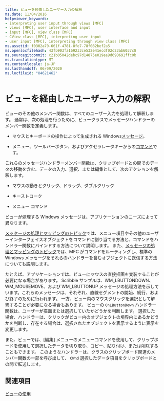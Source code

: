 ```yaml
---
title: ビューを経由したユーザー入力の解釈
ms.date: 11/04/2016
helpviewer_keywords:
- interpreting user input through views [MFC]
- views [MFC], user interface and input
- input [MFC], view class [MFC]
- CView class [MFC], interpreting user input
- user input [MFC], interpreting through view class [MFC]
ms.assetid: f0302a70-661f-4781-8fe7-78f082bef2a5
ms.openlocfilehash: 43fb903fa169233ce532e41ecdf02c23ab6037c8
ms.sourcegitcommit: c21b05042debc97d14875e019ee9d698691ffc0b
ms.translationtype: MT
ms.contentlocale: ja-JP
ms.lasthandoff: 06/09/2020
ms.locfileid: "84621462"
---
```

# <a name="interpreting-user-input-through-a-view"></a>ビューを経由したユーザー入力の解釈

ビューのその他のメンバー関数は、すべてのユーザー入力を処理して解釈します。 通常は、次の処理を行うために、ビュークラスでメッセージハンドラーのメンバー関数を定義します。

- マウスとキーボードの操作によって生成される Windows[メッセージ](messages.md)。

- メニュー、ツールバーボタン、およびアクセラレータキーからの[コマンド](user-interface-objects-and-command-ids.md)です。

これらのメッセージハンドラーメンバー関数は、クリップボードとの間でのデータの移動を含む、データの入力、選択、または編集として、次のアクションを解釈します。

- マウスの動きとクリック、ドラッグ、ダブルクリック

- キーストローク

- メニュー コマンド

ビューが処理する Windows メッセージは、アプリケーションのニーズによって異なります。

[メッセージの処理とマッピングのトピック](message-handling-and-mapping.md)では、メニュー項目やその他のユーザーインターフェイスオブジェクトをコマンドに割り当てる方法と、コマンドをハンドラー関数にバインドする方法について説明します。 また、[メッセージの処理とマッピングのトピック](message-handling-and-mapping.md)では、MFC がコマンドをルーティングし、標準の Windows メッセージをそれらのハンドラーを含むオブジェクトに送信する方法についても説明します。

たとえば、アプリケーションでは、ビューにマウスの直接描画を実装することが必要になる場合があります。 Scribble サンプルは、WM_LBUTTONDOWN、WM_MOUSEMOVE、および WM_LBUTTONUP メッセージの処理方法を示しています。これらのメッセージは、それぞれ、直線セグメントの開始、続行、および終了のために行われます。 一方、ビュー内のマウスクリックを選択として解釈することが必要になる場合もあります。 ビューの `OnLButtonDown` ハンドラー関数は、ユーザーが描画または選択していたかどうかを判断します。 選択した場合、ハンドラーは、クリックがビュー内のオブジェクトの境界内にあるかどうかを判断し、存在する場合は、選択されたオブジェクトを表示するように表示を変更します。

また、ビューでは、[編集] メニューのメニューコマンドを使用して、クリップボードを使用して選択したデータを切り取り、コピー、貼り付け、または削除することもできます。 このようなハンドラーは、クラスのクリップボード関連のメンバー関数の一部を呼び出して、 `CWnd` 選択したデータ項目をクリップボードとの間で転送します。

## <a name="see-also"></a>関連項目

[ビューの使用](using-views.md)
